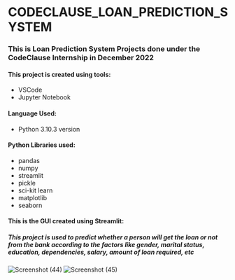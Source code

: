 # CODECLAUSE_LOAN_PREDICTION_SYSTEM
### This is Loan Prediction System Projects done under the CodeClause Internship in December 2022
#### This project is created using tools:
- VSCode
- Jupyter Notebook
#### Language Used:
- Python 3.10.3 version
#### Python Libraries used:
- pandas
- numpy
- streamlit
- pickle
- sci-kit learn
- matplotlib
- seaborn
#### This is the GUI created using Streamlit:
##### This project is used to predict whether a person will get the loan or not from the bank according to the factors like gender, marital status, education, dependencies, salary, amount of loan required, etc

![Screenshot (44)](https://user-images.githubusercontent.com/111149835/209828599-a5b4bf79-628e-4f79-9647-19fe0bdc1681.png)
![Screenshot (45)](https://user-images.githubusercontent.com/111149835/209828668-ddda61c5-a60b-40fd-a07c-862e7c203901.png)

